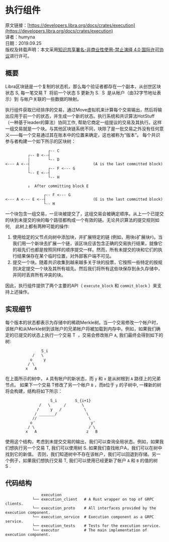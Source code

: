 # 执行组件

原文链接：[https://developers.libra.org/docs/crates/execution](https://developers.libra.org/docs/crates/execution)<br/>
译者：humyna<br/>
日期：2019.09.25<br/>
版权及转载声明：本文采用[知识共享署名-非商业性使用-禁止演绎 4.0 国际许可协议](https://creativecommons.org/licenses/by-nc-nd/4.0/)进行许可。<br/>

## 概要

Libra区块链是一个复制的状态机，那么每个验证者都存在一个副本，从创世区块状态 S, 每一笔交易 T  将前一个状态 S 更新为 S.  S  是从帐户（由32字节地址表示）到 与帐户关联的一些数据的映射。

执行组件获取已经排序的交易，通过Move虚拟机来计算每个交易输出，然后将输出应用于前一个的状态，并生成一个新的状态。执行系统和共识算法HotStuff （一种基于leader的算法）协同工作, 帮助它商定一组提议的交易及其执行。这样一组交易就是一个块。与其他区块链系统不同，块除了是一批交易之外没有任何意义——每一个交易通过其在账本中的位置来确定，这也被称为“版本”。 每个共识参与者构建一个如下所示的区块树：

```
                   ┌-- C
          ┌-- B <--┤
          |        └-- D
<--- A <--┤                            (A is the last committed block)
          |        ┌-- F <--- G
          └-- E <--┤
                   └-- H

          ↓  After committing block E

                 ┌-- F <--- G
<--- A <--- E <--┤                     (E is the last committed block)
                 └-- H
```

一个块包含一组交易，一旦块被提交了，这组交易会被确定顺序。从上一个已提交的块到未提交的块的每个路径都构成一个有效的链。无论共识算法的提交规则如何,　此树上都有两种可能的操作:


1. 使用给定的父节点向树中添加块，并扩展特定的链 (例如，用块`G`扩展块`F`)。当我们用一个新块去扩展一个链，该区块应该包含正确的交易执行结果，就像它的祖先们也都是按照同样的顺序提交一样。然而，所有未提交的块和它们的执行结果保存在某个临时位置，对外部客户端不可见。
1. 提交一个块。随着共识收集到越来越多关于块的投票，它按照一些特定的按规则决定提交一个块及其所有祖先。然后我们将所有这些块保存到永久存储中，并同时丢弃所有冲突的块。


因此，执行组件提供了两个主要的API（ `execute_block` 和 `commit_block` ）来支持上述操作。

## 实现细节

每个版本的状态都表示为存储中的稀疏Merkle树。当一个交易修改一个帐户时，该帐户和从Merkle树到该账户的兄弟帐户将被加载到内存中。例如，如果我们确定的已提交的状态上执行一个交易 T  ，交易会修改账户 `A`, 我们最终会得到如下的树:

```
				S_i
            /   \
           o     y
          / \
         x   A
```

在上面所示的树中， `A` 具有帐户的新状态，而 `y` 和 `x` 是从树根到 `A` 路径上的兄弟节点。 如果下一个交易 T修改了另一个帐户 `B` ，而`B`位于 `y` 的子树中, 一棵新的树将会构建，结构将如下所示：

```
					S_i        S_{i+1}
               /   \      /       \
              /     y   /          \
             / _______/             \
            //                       \
           o                          y'
          / \                        / \
         x   A                      z   B
```

使用这个结构，考虑到未提交交易的输出，我们可以查询全局状态。例如，如果我们想执行另一个交易 T, 我们可以使用树 S. 如果我们查找帐户A，我们可以在树中找到它的新值。 否则，我们知道树中不存在该帐户，我们可以回退到存储。另一个例子，如果我们想执行交易 T, 我们可以使用已经更新了帐户 `A` 和 `B` 的值的树 S .

## 代码结构

```
				execution
            └── execution_client   # A Rust wrapper on top of GRPC clients.
            └── execution_proto    # All interfaces provided by the execution component.
            └── execution_service  # Execution component as a GRPC service.
            └── execution_tests    # Tests for the execution service.
            └── executor           # The main implementation of execution component.
```

